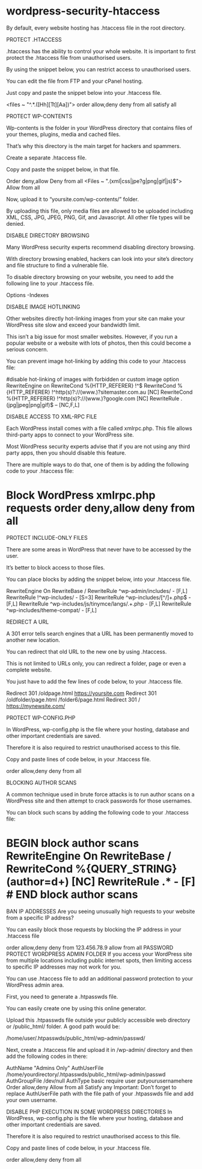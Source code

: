 # wordpress-security-htaccess
By default, every website hosting has .htaccess file in the root directory.


PROTECT .HTACCESS

.htaccess has the ability to control your whole website. It is important to first protect the .htaccess file from unauthorised users.

By using the snippet below, you can restrict access to unauthorised users.

You can edit the file from FTP and your cPanel hosting.

Just copy and paste the snippet below into your .htaccess file.

 <files ~ "^.*.([Hh][Tt][Aa])"> order allow,deny deny from all satisfy all </files> 
 
 
 
 
PROTECT WP-CONTENTS

Wp-contents is the folder in your WordPress directory that contains files of your themes, plugins, media and cached files.

That’s why this directory is the main target for hackers and spammers.

Create a separate .htaccess file.

Copy and paste the snippet below, in that file.

Order deny,allow Deny from all <Files ~ ".(xml|css|jpe?g|png|gif|js)$"> Allow from all </Files> 
 
 
Now, upload it to “yoursite.com/wp-contents/” folder.

By uploading this file, only media files are allowed to be uploaded including XML, CSS, JPG, JPEG, PNG, Gif, and Javascript. All other file types will be denied.



DISABLE DIRECTORY BROWSING

Many WordPress security experts recommend disabling directory browsing.

With directory browsing enabled, hackers can look into your site’s directory and file structure to find a vulnerable file.

To disable directory browsing on your website, you need to add the following line to your .htaccess file.

 Options -Indexes 
 
 
DISABLE IMAGE HOTLINKING

Other websites directly hot-linking images from your site can make your WordPress site slow and exceed your bandwidth limit.

This isn’t a big issue for most smaller websites. However, if you run a popular website or a website with lots of photos, then this could become a serious concern.

You can prevent image hot-linking by adding this code to your .htaccess file:

 #disable hot-linking of images with forbidden or custom image option RewriteEngine on RewriteCond %{HTTP_REFERER} !^$ RewriteCond %{HTTP_REFERER} !^http(s)?://(www.)?sitemaster.com.au [NC] RewriteCond %{HTTP_REFERER} !^http(s)?://(www.)?google.com [NC] RewriteRule .(jpg|jpeg|png|gif)$ – [NC,F,L] 
 
 
DISABLE ACCESS TO XML-RPC FILE

Each WordPress install comes with a file called xmlrpc.php. This file allows third-party apps to connect to your WordPress site.

Most WordPress security experts advise that if you are not using any third party apps, then you should disable this feature.

There are multiple ways to do that, one of them is by adding the following code to your .htaccess file:

 # Block WordPress xmlrpc.php requests <Files xmlrpc.php> order deny,allow deny from all </Files> 
 
 
PROTECT INCLUDE-ONLY FILES

There are some areas in WordPress that never have to be accessed by the user.

It’s better to block access to those files.

You can place blocks by adding the snippet below, into your .htaccess file.

 <IfModule mod_rewrite.c> RewriteEngine On RewriteBase / RewriteRule ^wp-admin/includes/ - [F,L] RewriteRule !^wp-includes/ - [S=3] RewriteRule ^wp-includes/[^/]+.php$ - [F,L] RewriteRule ^wp-includes/js/tinymce/langs/.+.php - [F,L] RewriteRule ^wp-includes/theme-compat/ - [F,L] </IfModule> 
 
 
REDIRECT A URL

A 301 error tells search engines that a URL has been permanently moved to another new location.

You can redirect that old URL to the new one by using .htaccess.

This is not limited to URLs only, you can redirect a folder, page or even a complete website.

You just have to add the few lines of code below, to your .htaccess file.

 Redirect 301 /oldpage.html https://yoursite.com Redirect 301 /oldfolder/page.html /folder6/page.html Redirect 301 / https://mynewsite.com/ 
 
 
PROTECT WP-CONFIG.PHP

In WordPress, wp-config.php is the file where your hosting, database and other important credentials are saved.

Therefore it is also required to restrict unauthorised access to this file.

Copy and paste lines of code  below, in your .htaccess file.

 <files wp-config.php> order allow,deny deny from all </files> 
 
 
BLOCKING AUTHOR SCANS

A common technique used in brute force attacks is to run author scans on a WordPress site and then attempt to crack passwords for those usernames.

You can block such scans by adding the following code to your .htaccess file:

 # BEGIN block author scans RewriteEngine On RewriteBase / RewriteCond %{QUERY_STRING} (author=d+) [NC] RewriteRule .* - [F] # END block author scans 
BAN IP ADDRESSES
Are you seeing unusually high requests to your website from a specific IP address?

You can easily block those requests by blocking the IP address in your .htaccess file

 <Limit GET POST> order allow,deny deny from 123.456.78.9 allow from all </Limit> 
PASSWORD PROTECT WORDPRESS ADMIN FOLDER
If you access your WordPress site from multiple locations including public internet spots, then limiting access to specific IP addresses may not work for you.

You can use .htaccess file to add an additional password protection to your WordPress admin area.

First, you need to generate a .htpasswds file.

You can easily create one by using this online generator.

Upload this .htpasswds file outside your publicly accessible web directory or /public_html/ folder. A good path would be:

/home/user/.htpasswds/public_html/wp-admin/passwd/

Next, create a .htaccess file and upload it in /wp-admin/ directory and then add the following codes in there:

 AuthName "Admins Only" AuthUserFile /home/yourdirectory/.htpasswds/public_html/wp-admin/passwd AuthGroupFile /dev/null AuthType basic require user putyourusernamehere <Files admin-ajax.php> Order allow,deny Allow from all Satisfy any </Files> 
Important: Don’t forget to replace AuthUserFile path with the file path of your .htpasswds file and add your own username.

DISABLE PHP EXECUTION IN SOME WORDPRESS DIRECTORIES
In WordPress, wp-config.php is the file where your hosting, database and other important credentials are saved.

Therefore it is also required to restrict unauthorised access to this file.

Copy and paste lines of code  below, in your .htaccess file.

 <files wp-config.php> order allow,deny deny from all </files> 
